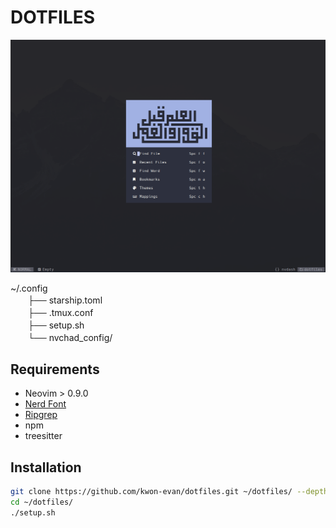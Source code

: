# DOTFILES

![image](./assets/screen_shot_1.png)

~/.config  
　　├── starship.toml  
　　├── .tmux.conf  
　　├── setup.sh  
　　└── nvchad_config/

## Requirements

- Neovim > 0.9.0
- [Nerd Font](https://www.nerdfonts.com/)
- [Ripgrep](https://github.com/BurntSushi/ripgrep)
- npm
- treesitter

## Installation

```bash
git clone https://github.com/kwon-evan/dotfiles.git ~/dotfiles/ --depth 1
cd ~/dotfiles/
./setup.sh
```
